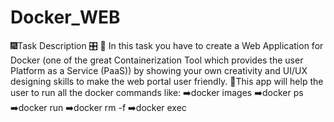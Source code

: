 # Docker_WEB
🎆Task Description 🎛  📌 In this task you have to create a Web Application for Docker (one of the great Containerization Tool which provides the user Platform as a Service (PaaS)) by showing your own creativity and UI/UX designing skills to make the web portal user friendly.  📌This app will help the user to run all the docker commands like:    ➡️docker images  ➡️docker ps  ➡️docker run  ➡️docker rm -f  ➡️docker exec
